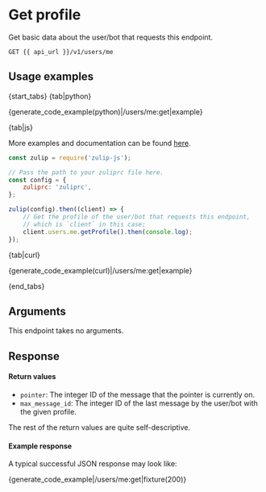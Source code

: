 # Get profile

Get basic data about the user/bot that requests this endpoint.

`GET {{ api_url }}/v1/users/me`

## Usage examples

{start_tabs}
{tab|python}

{generate_code_example(python)|/users/me:get|example}

{tab|js}

More examples and documentation can be found [here](https://github.com/zulip/zulip-js).
```js
const zulip = require('zulip-js');

// Pass the path to your zuliprc file here.
const config = {
    zuliprc: 'zuliprc',
};

zulip(config).then((client) => {
    // Get the profile of the user/bot that requests this endpoint,
    // which is `client` in this case:
    client.users.me.getProfile().then(console.log);
});
```

{tab|curl}

{generate_code_example(curl)|/users/me:get|example}

{end_tabs}

## Arguments

This endpoint takes no arguments.

## Response

#### Return values

* `pointer`: The integer ID of the message that the pointer is currently on.
* `max_message_id`: The integer ID of the last message by the user/bot with
  the given profile.

The rest of the return values are quite self-descriptive.

#### Example response

A typical successful JSON response may look like:

{generate_code_example|/users/me:get|fixture(200)}

